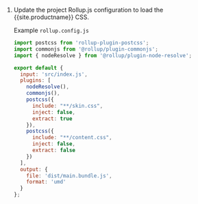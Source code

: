 1. Update the project Rollup.js configuration to load the {{site.productname}} CSS.

    Example `rollup.config.js`

    ```js
    import postcss from 'rollup-plugin-postcss';
    import commonjs from '@rollup/plugin-commonjs';
    import { nodeResolve } from '@rollup/plugin-node-resolve';

    export default {
      input: 'src/index.js',
      plugins: [
        nodeResolve(),
        commonjs(),
        postcss({
          include: "**/skin.css",
          inject: false,
          extract: true
        }),
        postcss({
          include: "**/content.css",
          inject: false,
          extract: false
        })
      ],
      output: {
        file: 'dist/main.bundle.js',
        format: 'umd'
      }
    };
    ```